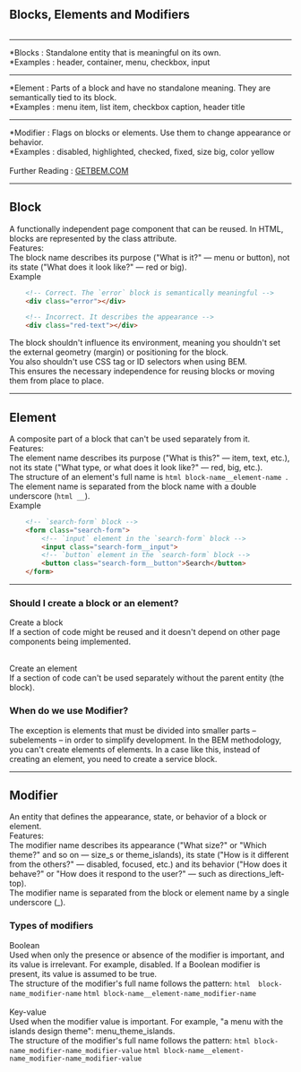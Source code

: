 
## Blocks, Elements and Modifiers

<img href="../images/block.png">

<hr/>

*Blocks : Standalone entity that is meaningful on its own. <br/>
*Examples : header, container, menu, checkbox, input<br/>

<hr/>

*Element : Parts of a block and have no standalone meaning. They are semantically tied to its block. <br/>
*Examples : menu item, list item, checkbox caption, header title<br/>

<hr/>

*Modifier : Flags on blocks or elements. Use them to change appearance or behavior. <br/>
*Examples : disabled, highlighted, checked, fixed, size big, color yellow<br/>
<br>
Further Reading : [GETBEM.COM](//http://getbem.com/introduction/)

<hr/>

## Block
A functionally independent page component that can be reused. In HTML, blocks are represented by the class attribute.<br/>
Features:<br/>
The block name describes its purpose ("What is it?" — menu or button), not its state ("What does it look like?" — red or big).<br/>
Example<br/>
```html 
    <!-- Correct. The `error` block is semantically meaningful -->
    <div class="error"></div>

    <!-- Incorrect. It describes the appearance -->
    <div class="red-text"></div>
```
The block shouldn't influence its environment, meaning you shouldn't set the external geometry (margin) or positioning for the block.<br/>
You also shouldn't use CSS tag or ID selectors when using BEM.<br/>
This ensures the necessary independence for reusing blocks or moving them from place to place.<br/>

<hr/>

## Element
A composite part of a block that can't be used separately from it.<br/>
Features:<br/>
The element name describes its purpose ("What is this?" — item, text, etc.), not its state ("What type, or what does it look like?" — red, big, etc.).<br/>
The structure of an element's full name is ```html block-name__element-name ```. The element name is separated from the block name with a double underscore (```html __```).<br/>
Example<br/>
```html
    <!-- `search-form` block -->
    <form class="search-form">
        <!-- `input` element in the `search-form` block -->
        <input class="search-form__input">
        <!-- `button` element in the `search-form` block -->
        <button class="search-form__button">Search</button>
    </form>
```

<hr/>

### Should I create a block or an element?
Create a block<br/>
If a section of code might be reused and it doesn't depend on other page components being implemented.<br/><br/>

Create an element<br/>
If a section of code can't be used separately without the parent entity (the block).<br/>

### When do we use Modifier?
The exception is elements that must be divided into smaller parts – subelements – in order to simplify development. In the BEM methodology, you can't create elements of elements. In a case like this, instead of creating an element, you need to create a service block.<br/>

<hr/>

## Modifier

An entity that defines the appearance, state, or behavior of a block or element.<br/>
Features:<br/>
The modifier name describes its appearance ("What size?" or "Which theme?" and so on — size_s or theme_islands), its state ("How is it different from the others?" — disabled, focused, etc.) and its behavior ("How does it behave?" or "How does it respond to the user?" — such as directions_left-top).<br/>
The modifier name is separated from the block or element name by a single underscore (_).<br/>

### Types of modifiers
Boolean<br/>
Used when only the presence or absence of the modifier is important, and its value is irrelevant. For example, disabled. If a Boolean modifier is present, its value is assumed to be true.<br/>
The structure of the modifier's full name follows the pattern:
```html  block-name_modifier-name```
```html block-name__element-name_modifier-name```
<br/><br/>
Key-value<br/>
Used when the modifier value is important. For example, "a menu with the islands design theme": menu_theme_islands.<br/>
The structure of the modifier's full name follows the pattern:
```html block-name_modifier-name_modifier-value```
```html block-name__element-name_modifier-name_modifier-value```

